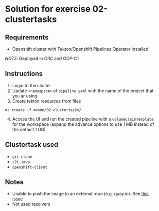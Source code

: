 # Solution for exercise 02-clustertasks

## Requirements

- Openshift cluster with Tekton/Openshift Pipelines Operator installed

*NOTE*: Deployed in CRC and OCP-C1

## Instructions

1. Login to the cluster
2. Update `<namespace>` of `pipeline.yaml` with the name of the project that you ar using
3. Create tekton resources from files

```
oc create -f manon/02-clustertasks/
```

4. Access the UI and run the created pipeline with a `volumeClaimTemplate` for the workspace (expand the advance options to use 1 MB instead of the default 1 GB)

## Clustertask used

- `git-clone`
- `s2i-java`
- `openshift-client`

## Notes

- Unable to push the image to an external repo (e.g. quay.io). See [this issue](https://github.com/tektoncd/operator/issues/1105)
- Not used resolvers
